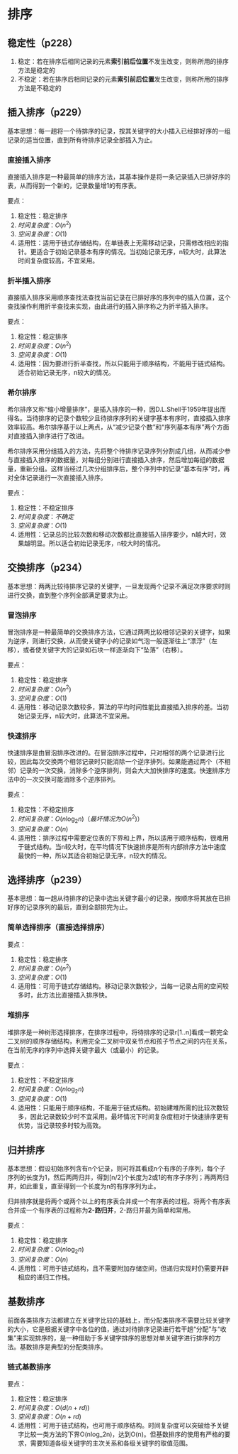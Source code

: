 # 排序

## 稳定性（p228）
1. 稳定：若在排序后相同记录的元素**索引前后位置**不发生改变，则称所用的排序方法是稳定的
2. 不稳定：若在排序后相同记录的元素**索引前后位置**发生改变，则称所用的排序方法是不稳定的

## 插入排序（p229）
基本思想：每一趟将一个待排序的记录，按其关键字的大小插入已经排好序的一组记录的适当位置，直到所有待排序记录全部插入为止。

### 直接插入排序
直接插入排序是一种最简单的排序方法，其基本操作是将一条记录插入已排好序的表，从而得到一个新的，记录数量增1的有序表。

要点：
1. 稳定性：稳定排序
2. $时间复杂度：O(n^2)$
3. $空间复杂度：O(1)$
4. 适用性：适用于链式存储结构，在单链表上无需移动记录，只需修改相应的指针。更适合于初始记录基本有序的情况。当初始记录无序，n较大时，此算法时间复杂度较高，不宜采用。

### 折半插入排序
直接插入排序采用顺序查找法查找当前记录在已排好序的序列中的插入位置，这个查找操作利用折半查找来实现，由此进行的插入排序称之为折半插入排序。

要点：
1. 稳定性：稳定排序
2. $时间复杂度：O(n^2)$
3. $空间复杂度：O(1)$
4. 适用性：因为要进行折半查找，所以只能用于顺序结构，不能用于链式结构。适合初始记录无序，n较大的情况。

### 希尔排序
希尔排序又称“缩小增量排序”，是插入排序的一种，因D.L.Shell于1959年提出而得名。当待排序的记录个数较少且待排序序列的关键字基本有序时，直接插入排序效率较高。希尔排序基于以上两点，从“减少记录个数”和“序列基本有序”两个方面对直接插入排序进行了改进。

希尔排序采用分组插入的方法，先将整个待排序记录序列分割成几组，从而减少参与直接插入排序的数据量，对每组分别进行直接插入排序，然后增加每组的数据量，重新分组。这样当经过几次分组排序后，整个序列中的记录“基本有序”时，再对全体记录进行一次直接插入排序。

要点：
1. 稳定性：不稳定排序
2. $时间复杂度：不确定$
3. $空间复杂度：O(1)$
4. 适用性：记录总的比较次数和移动次数都比直接插入排序要少，n越大时，效果越明显。所以适合初始记录无序，n较大时的情况。

## 交换排序（p234）
基本思想：两两比较待排序记录的关键字，一旦发现两个记录不满足次序要求时则进行交换，直到整个序列全部满足要求为止。

### 冒泡排序
冒泡排序是一种最简单的交换排序方法，它通过两两比较相邻记录的关键字，如果为逆序，则进行交换，从而使关键字小的记录如气泡一般逐渐往上“漂浮”（左移），或者使关键字大的记录如石块一样逐渐向下“坠落”（右移）。

要点：
1. 稳定性：稳定排序
2. $时间复杂度：O(n^2)$
3. $空间复杂度：O(1)$
4. 适用性：移动记录次数较多，算法的平均时间性能比直接插入排序的差。当初始记录无序，n较大时，此算法不宜采用。

### 快速排序
快速排序是由冒泡排序改进的。在冒泡排序过程中，只对相邻的两个记录进行比较，因此每次交换两个相邻记录时只能消除一个逆序排列。如果能通过两个（不相邻）记录的一次交换，消除多个逆序排列，则会大大加快排序的速度。快速排序方法中的一次交换可能消除多个逆序排列。

要点：
1. 稳定性：不稳定排序
2. $时间复杂度：O(n\log_2n)（最坏情况为O(n^2)）$
3. $空间复杂度：O(n)$
4. 适用性：排序过程中需要定位表的下界和上界，所以适用于顺序结构，很难用于链式结构。当n较大时，在平均情况下快速排序是所有内部排序方法中速度最快的一种，所以其适合初始记录无序，n较大的情况。

## 选择排序（p239）
基本思想：每一趟从待排序的记录中选出关键字最小的记录，按顺序将其放在已排好序的记录序列的最后，直到全部排完为止。

### 简单选择排序（直接选择排序）
要点：
1. 稳定性：稳定排序
2. $时间复杂度：O(n^2)$
3. $空间复杂度：O(1)$
4. 适用性：可用于链式存储结构。移动记录次数较少，当每一记录占用的空间较多时，此方法比直接插入排序快。

### 堆排序
堆排序是一种树形选择排序，在排序过程中，将待排序的记录r[1..n]看成一颗完全二叉树的顺序存储结构，利用完全二叉树中双亲节点和孩子节点之间的内在关系，在当前无序的序列中选择关键字最大（或最小）的记录。

要点：
1. 稳定性：不稳定排序
2. $时间复杂度：O(n\log_2n)$
3. $空间复杂度：O(1)$
4. 适用性：只能用于顺序结构，不能用于链式结构。初始建堆所需的比较次数较多，因此记录数较少时不宜采用。最坏情况下时间复杂度相对于快速排序更有优势，当记录较多时较为高效。

## 归并排序
基本思想：假设初始序列含有n个记录，则可将其看成n个有序的子序列，每个子序列的长度为1，然后两两归并，得到[n/2]个长度为2或1的有序子序列；再两两归并，如此重复，直至得到一个长度为n的有序序列为止。

归并排序就是将两个或两个以上的有序表合并成一个有序表的过程。将两个有序表合并成一个有序表的过程称为**2-路归并**，2-路归并最为简单和常用。

要点：
1. 稳定性：稳定排序
2. $时间复杂度：O(n\log_2n)$
3. $空间复杂度：O(n)$
4. 适用性：可用于链式结构，且不需要附加存储空间，但递归实现时仍需要开辟相应的递归工作栈。

## 基数排序
前面各类排序方法都建立在关键字比较的基础上，而分配类排序不需要比较关键字的大小，它是根据关键字中各位的值，通过对待排序记录进行若干趟“分配”与“收集”来实现排序的，是一种借助于多关键字排序的思想对单关键字进行排序的方法。基数排序是典型的分配类排序。

### 链式基数排序
要点：
1. 稳定性：稳定排序
2. $时间复杂度：O(d(n+rd))$
3. $空间复杂度：O(n+rd)$
4. 适用性：可用于链式结构，也可用于顺序结构。时间复杂度可以突破给予关键字比较一类方法的下界O(nlog_2n)，达到O(n)。但基数排序的使用有严格的要求，需要知道各级关键字的主次关系和各级关键字的取值范围。
